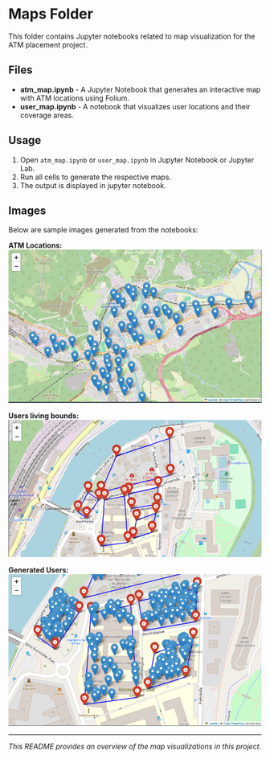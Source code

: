 # Maps Folder

This folder contains Jupyter notebooks related to map visualization for the ATM placement project.

## Files

- **atm_map.ipynb** - A Jupyter Notebook that generates an interactive map with ATM locations using Folium.
- **user_map.ipynb** - A notebook that visualizes user locations and their coverage areas.

## Usage

1. Open `atm_map.ipynb` or `user_map.ipynb` in Jupyter Notebook or Jupyter Lab.
2. Run all cells to generate the respective maps.
3. The output is displayed in jupyter notebook.

## Images
Below are sample images generated from the notebooks:

**ATM Locations:** ![ATMs map](images/ATMs.PNG)

**Users living bounds:** ![Users bounds map](images/Bounds.PNG)

**Generated Users:** ![Generated users map](images/GeneratedUSers.PNG)


---

*This README provides an overview of the map visualizations in this project.*

